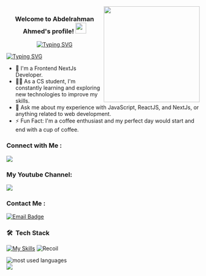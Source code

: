 
<img width="250" align="right" src="https://c.tenor.com/_DOBjnGspYAAAAAM/code-coding.gif">

<h3 align="center">
  Welcome to Abdelrahman Ahmed's profile!
  <img src="https://media.giphy.com/media/hvRJCLFzcasrR4ia7z/giphy.gif" width="28">
</h3>

<!-- Typing SVG by DenverCoder1 - https://github.com/DenverCoder1/readme-typing-svg -->
<p align="center">
  <a href="https://git.io/typing-svg"><img src="https://readme-typing-svg.demolab.com?      font=Fira+Code&pause=1000&color=F71A8B&center=true&vCenter=true&width=435&lines=Front-end+NextJs+Developer;Always+learning+new+things" alt="Typing SVG" /></a>
</p> 

[![Typing SVG](https://readme-typing-svg.demolab.com/?lines=Front-end+NextJs+Developer;Always+learning+new+things)](https://git.io/typing-svg)

- 🏢 I'm a Frontend NextJs Developer.
- 👨‍💻 As a CS student, I'm constantly learning and exploring new technologies to improve my skills.
- 💬 Ask me about my experience with JavaScript, ReactJS, and NextJs, or anything related to web development.
- ⚡ Fun Fact: I'm a coffee enthusiast and my perfect day would start and end with a cup of coffee.


### Connect with Me :
<a href="https://www.linkedin.com/in/abdelrahman-ahmed-576878231/" target="_blank"><img src="https://img.shields.io/badge/-Abdelrahman%20Ahmed-0077B5?style=for-the-badge&logo=Linkedin&logoColor=white"/></a>


### My Youtube Channel:
<a href="https://www.youtube.com/channel/UCIfq1Ib5FCrFOYcu9qzfwzg" target="_blank"><img src="https://img.shields.io/badge/YouTube-FF0000?style=for-the-badge&logo=youtube&logoColor=white"/></a>


### Contact Me :
[![Email Badge](https://img.shields.io/badge/Gmail-Contact_Me-green?style=flat-square&logo=gmail&logoColor=FFFFFF&labelColor=3A3B3C&color=62F1CD)](mailto:supersanko2002@gmail.com)


### 🛠 &nbsp;Tech Stack

[![My Skills](https://skillicons.dev/icons?i=html,css,bootstrap,tailwind,sass,js,typescript,jquery,react,redux,git,github,nextjs,firebase,supabase)](https://skillicons.dev)
![Recoil](https://img.shields.io/badge/-Recoil-05122A?style=flat&logo=Recoil)&nbsp;


<img align="left" src="https://github-readme-stats.vercel.app/api/top-langs?username=AbdoAhmedFarouk&show_icons=true&locale=en&layout=compact&theme=radical" alt="most used languages" />
<br>
<a href="https://komarev.com/ghpvc/?username=abdelrahmanahmed&style=for-the-badge">
    <img src="https://komarev.com/ghpvc/?username=abdelrahmanahmed&style=for-the-badge">
</a>
